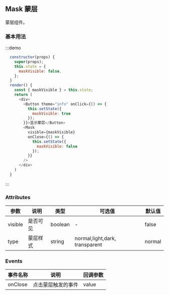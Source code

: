 ## Mask 蒙层
蒙层组件。

### 基本用法

:::demo

```js
  constructor(props) {
    super(props);
    this.state = {
      maskVisible: false,
    };
  }
  render() {
    const { maskVisible } = this.state;
    return (
      <div>
        <Button theme="info" onClick={() => {
          this.setState({
            maskVisible: true
          });
        }}>显示蒙层</Button>
        <Mask
          visible={maskVisible}
          onClose={() => {
            this.setState({
              maskVisible: false
            });
          }}
        />
      </div>
    )
  }
```
:::

### Attributes
| 参数      | 说明    | 类型      | 可选值       | 默认值   |
|---------- |-------- |---------- |-------------  |-------- |
| visible    | 是否可见  | boolean |   -  |   false  |
| type    | 蒙层样式 | string |   normal,light,dark, transparent  |   normal  |


### Events
| 事件名称 | 说明 | 回调参数 |
|---------- |-------- |---------- |
| onClose | 点击蒙层触发的事件 |  value |